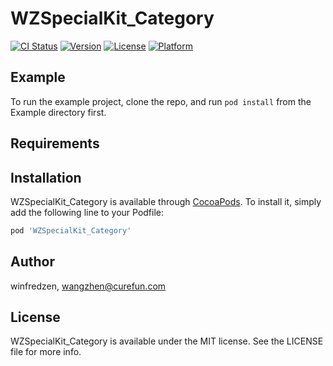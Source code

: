 # WZSpecialKit_Category

[![CI Status](https://img.shields.io/travis/winfredzen/WZSpecialKit_Category.svg?style=flat)](https://travis-ci.org/winfredzen/WZSpecialKit_Category)
[![Version](https://img.shields.io/cocoapods/v/WZSpecialKit_Category.svg?style=flat)](https://cocoapods.org/pods/WZSpecialKit_Category)
[![License](https://img.shields.io/cocoapods/l/WZSpecialKit_Category.svg?style=flat)](https://cocoapods.org/pods/WZSpecialKit_Category)
[![Platform](https://img.shields.io/cocoapods/p/WZSpecialKit_Category.svg?style=flat)](https://cocoapods.org/pods/WZSpecialKit_Category)

## Example

To run the example project, clone the repo, and run `pod install` from the Example directory first.

## Requirements

## Installation

WZSpecialKit_Category is available through [CocoaPods](https://cocoapods.org). To install
it, simply add the following line to your Podfile:

```ruby
pod 'WZSpecialKit_Category'
```

## Author

winfredzen, wangzhen@curefun.com

## License

WZSpecialKit_Category is available under the MIT license. See the LICENSE file for more info.
